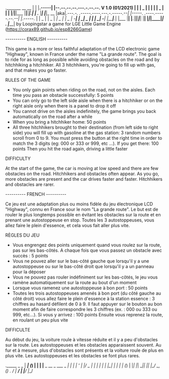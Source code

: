 
._______ __       __
|   |   |__.-----|  |--.--.--.--.---.-.--.--.  V 1.0  (01/2021)
|       |  |  _  |     |  |  |  |  _  |  |  |
|___|___|__|___  |__|__|________|___._|___  |
.___       |_____|                    |_____|_                             __
|aka|_.---.-.    .-----.----.---.-.-----.--|  |-----.    .----.-----.--.--|  |_.-----.
|     |  _  |    |  _  |   _|  _  |     |  _  |  -__|    |   _|  _  |  |  |   _|  -__|
|_____|___._|    |___  |__| |___._|__|__|_____|_____|    |__| |_____|_____|____|_____|
.                |_____|
by Loopingstar
a game for LGE Little Game Engine (https://corax89.github.io/esp8266Game)

---------- ENGLISH ----------

This game is a more or less faithful adaptation of the LCD electronic game "Highway",
known in France under the name "La grande route".
The goal is to ride for as long as possible while avoiding obstacles on the road
and by hitchhiking a hitchhiker. All 3 hitchhikers, you're going to fill up with gas,
and that makes you go faster.

RULES OF THE GAME

- You only gain points when riding on the road, not on the aisles.
Each time you pass an obstacle successfully: 5 points
- You can only go to the left side aisle when there is a hitchhiker
or on the right aisle only when there is a panel to drop it off
- You cannot drive on the aisles indefinitely, the game brings you back automatically
on the road after a while
- When you bring a hitchhiker home: 50 points
- All three hitchhikers brought to their destination (from left side to right side)
you will fill up with gasoline at the gas station:
3 random numbers scroll from 0 to 9. You must press the button at the right time
in order to match the 3 digits (eg: 000 or 333 or 999, etc ...).
If you get there: 100 points
Then you hit the road again, driving a little faster

DIFFICULTY

At the start of the game, the car is moving at low speed and there are few obstacles
on the road. Hitchhikers and obstacles often appear.
As you go, more obstacles are present and the car drives faster and faster.
Hitchhikers and obstacles are rarer.

---------- FRENCH ----------

Ce jeu est une adaptation plus ou moins fidèle du jeu électronique LCD
"Highway", connu en France sour le nom "La grande route".
Le but est de rouler le plus longtemps possible en évitant les obstacles
sur la route et en prenant une autostoppeuse en stop. Toutes les 3 autostoppeuses,
vous allez faire le plein d'essence, et cela vous fait aller plus vite.

RÈGLES DU JEU

- Vous engrengez des points uniquement quand vous roulez sur la route, pas
sur les bas-côtés. A chaque fois que vous passez un obstacle avec succès : 5 points
- Vous ne pouvez aller sur le bas-côté gauche que lorsqu'il y a une autostoppeuse
ou sur le bas-côté droit que lorsqu'il y a un panneau pour la déposer
- Vous ne pouvez pas rouler indéfiniment sur les bas-côtés, le jeu vous ramène
automatiquement sur la route au bout d'un moment
- Lorsque vous ramenez une autostoppeuse à bon port : 50 points
- Toutes les trois autostoppeuses amenés à bon port (du côté gauche au côté droit)
vous allez faire le plein d'essence à la station essence :
3 chiffres au hasard défilent de 0 à 9. Il faut appuyer sur le bouton au bon moment
afin de faire correspondre les 3 chiffres (ex. : 000 ou 333 ou 999, etc...).
Si vous y arrivez : 100 points
Ensuite vous reprenez la route, en roulant un peu plus vite

DIFFICULTE

Au début du jeu, la voiture roule à vitesse réduite et il y a peu d'obstacles sur la route.
Les autostoppeuses et les obstacles apparaissent souvent.
Au fur et à mesure, plus d'obstacles sont présents et la voiture roule de plus en plus vite.
Les autostoppeuses et les obstacles se font plus rares.


._____      _             _
|  ___|    (_)           | |
| |__ _ __  _  ___  _   _| |
|  __| '_ \| |/ _ \| | | | |
| |__| | | | | (_) | |_| |_|
\____|_| |_| |\___/ \__, (_)
.         _/ |       __/ |
         |__/       |___/




